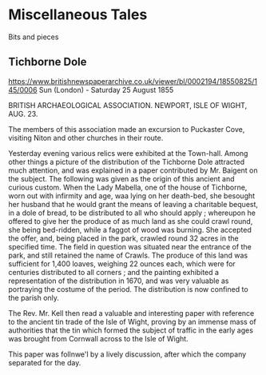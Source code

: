 # Miscellaneous Tales

Bits and pieces

## Tichborne Dole

https://www.britishnewspaperarchive.co.uk/viewer/bl/0002194/18550825/145/0006
Sun (London) - Saturday 25 August 1855

BRITISH ARCHAEOLOGICAL ASSOCIATION. NEWPORT, ISLE OF WIGHT, AUG. 23.

The members of this association made an excursion to Puckaster Cove, visiting Niton and other churches in their route. 

Yesterday evening various relics were exhibited at the Town-hall. Among other things a picture of the distribution of the Tichborne Dole attracted much attention, and was explained in a paper contributed by Mr. Baigent on the subject. The following was given as the origin of this ancient and curious custom. When the Lady Mabella, one of the house of Tichborne, worn out with infirmity and age, waa lying on her death-bed, she besought her husband that he would grant the means of leaving a charitable bequest, in a dole of bread, to be distributed to all who should apply ; whereupon he offered to give her the produce of as much land as she could crawl round, she being bed-ridden, while a faggot of wood was burning. She accepted the offer, and, being placed in the park, crawled round 32 acres in the specified time. The field in question was situated near the entrance of the park, and still retained the name of Crawls. The produce of this land was sufficient for 1,400 loaves, weighing 22 ounces each, which were for centuries distributed to all corners ; and the painting exhibited a representation of the distribution in 1670, and was very valuable as portraying the costume of the period. The distribution is now confined to the parish only.

The Rev. Mr. Kell then read a valuable and interesting paper with reference to the ancient tin trade of the Isle of Wight, proving by an immense mass of authorities that the tin which formed the subject of traffic in the early ages was brought from Cornwall across to the Isle of Wight.

This paper was follnwe'l by a lively discussion, after which the company separated for the day.
